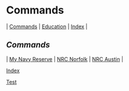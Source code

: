 # Commands

<link rel="stylesheet" href="dark-theme.css">

| [Commands](./commands.md) | [Education](./education.md) | [Index](./index.md) |

## _Commands_

| [My Navy Reserve](https://www.mynrh.navy.mil/) | [NRC Norfolk](https://private.navyreserve.navy.mil/RCC/NRMA_NFK/NORFOLK/) | [NRC Austin](https://private.navyreserve.navy.mil/RCC/NRSE_FW/AUSTIN/Pages/NRH_Default.aspx) |


[Index](./index.md)

[Test](./test.md)
